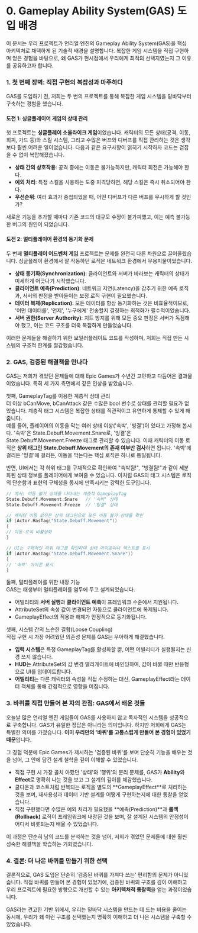 # **0\. Gameplay Ability System(GAS) 도입 배경**

이 문서는 우리 프로젝트가 언리얼 엔진의 Gameplay Ability System(GAS)을 핵심 아키텍처로 채택하게 된 기술적 배경을 설명합니다. 복잡한 게임 시스템을 직접 구현하며 얻은 경험을 바탕으로, 왜 GAS가 현시점에서 우리에게 최적의 선택지였는지 그 이유를 공유하고자 합니다.

### **1\. 첫 번째 장벽: 직접 구현의 복잡성과 마주하다**

GAS를 도입하기 전, 저희는 두 번의 프로젝트를 통해 복잡한 게임 시스템을 밑바닥부터 구축하는 경험을 했습니다.

#### **도전 1: 싱글플레이어 게임의 상태 관리**

첫 프로젝트는 **싱글플레이 소울라이크 게임**이었습니다. 캐릭터의 모든 상태(공격, 이동, 회피, 가드 등)와 스킬 시스템, 그리고 수많은 버프와 디버프를 직접 관리하는 것은 생각보다 훨씬 어려운 일이었습니다. 다음과 같은 요구사항이 얽히기 시작하자 코드는 걷잡을 수 없이 복잡해졌습니다.

* **상태 간의 상호작용**: 공격 중에는 이동은 불가능하지만, 캐릭터 회전은 가능해야 한다.
* **예외 처리**: 특정 스킬을 사용하는 도중 피격당하면, 해당 스킬은 즉시 취소되어야 한다.
* **우선순위**: 여러 효과가 중첩되었을 때, 어떤 디버프가 다른 버프를 무시하게 할 것인가?

새로운 기능을 추가할 때마다 기존 코드의 대규모 수정이 불가피했고, 이는 예측 불가능한 버그의 원인이 되었습니다.

#### **도전 2: 멀티플레이어 환경의 동기화 문제**

두 번째 **멀티플레이 어드벤처 게임** 프로젝트는 문제를 완전히 다른 차원으로 끌어올렸습니다. 싱글플레이 환경에서 잘 작동하던 로직은 네트워크 환경에서 무용지물이었습니다.

* **상태 동기화(Synchronization)**: 클라이언트와 서버가 바라보는 캐릭터의 상태가 미세하게 어긋나기 시작했습니다.
* **클라이언트 예측(Prediction)**: 네트워크 지연(Latency)을 감추기 위한 예측 로직과, 서버의 판정을 받아들이는 보정 로직 구현이 필요했습니다.
* **데이터 복제(Replication)**: 모든 데이터를 항상 동기화하는 것은 비효율적이므로, '어떤 데이터를', '언제', '누구에게' 전송할지 결정하는 최적화가 필수적이었습니다.
* **서버 권한(Server Authority)**: 치트 방지를 위해 모든 중요 판정은 서버가 독점해야 했고, 이는 코드 구조를 더욱 복잡하게 만들었습니다.

이러한 문제들을 해결하기 위한 보일러플레이트 코드를 작성하며, 저희는 직접 만든 시스템의 구조적 한계를 절감했습니다.

### **2\. GAS, 검증된 해결책을 만나다**

GAS는 저희가 겪었던 문제들에 대해 Epic Games가 수년간 고민하고 다듬어온 결과물이었습니다. 특히 세 가지 측면에서 깊은 인상을 받았습니다.

첫째, GameplayTag를 이용한 계층적 상태 관리  
더 이상 bCanMove, bCanAttack 같은 수많은 bool 변수로 상태를 관리할 필요가 없었습니다. 계층적 태그 시스템은 복잡한 상태를 직관적이고 유연하게 통제할 수 있게 해줍니다.  
예를 들어, 플레이어의 이동을 막는 여러 상태 이상('속박', '빙결')이 있다고 가정해 봅시다. '속박'은 State.Debuff.Movement.Snare로, '빙결'은 State.Debuff.Movement.Freeze 태그로 관리할 수 있습니다. 이때 캐릭터의 이동 로직은 **상위 태그인 State.Debuff.Movement의 존재 여부만 검사**하면 됩니다. '속박'에 걸리든 '빙결'에 걸리든, 이동을 막는다는 핵심 로직은 하나로 통일됩니다.

반면, UI에서는 각 하위 태그를 구체적으로 확인하여 "속박됨\!", "빙결됨\!"과 같이 세분화된 상태 정보를 플레이어에게 보여줄 수 있습니다. 이처럼 GAS의 태그 시스템은 로직의 단순함과 표현의 구체성을 동시에 만족시키는 강력한 도구입니다.
```cpp
// 예시: 이동 불가 상태를 나타내는 계층적 GameplayTag  
State.Debuff.Movement.Snare   // '속박' 상태  
State.Debuff.Movement.Freeze  // '빙결' 상태

// 캐릭터 이동 로직은 상위 태그만으로 모든 이동 불가 상태를 확인  
if (Actor.HasTag("State.Debuff.Movement"))   
{  
// 이동 로직 비활성화  
}

// UI는 구체적인 하위 태그를 확인하여 상태 아이콘이나 텍스트를 표시  
if (Actor.HasTag("State.Debuff.Movement.Snare"))  
{  
// '속박' 아이콘 표시  
}
```

둘째, 멀티플레이를 위한 내장 기능  
GAS는 태생부터 멀티플레이를 염두에 두고 설계되었습니다.

* 어빌리티의 **서버 실행**과 **클라이언트 예측**이 프레임워크 수준에서 지원됩니다.
* AttributeSet의 속성 값이 변경되면 자동으로 클라이언트에 복제됩니다.
* GameplayEffect의 적용과 해제가 안정적으로 동기화됩니다.

셋째, 시스템 간의 느슨한 결합(Loose Coupling)  
직접 구현 시 가장 어려웠던 의존성 문제를 GAS는 우아하게 해결했습니다.

* **입력 시스템**은 특정 GameplayTag를 활성화할 뿐, 어떤 어빌리티가 실행될지는 신경 쓰지 않습니다.
* **HUD**는 AttributeSet의 값 변경 델리게이트에 바인딩하여, 값이 바뀔 때만 반응형으로 UI를 업데이트합니다.
* **어빌리티**는 다른 캐릭터의 속성을 직접 수정하는 대신, GameplayEffect라는 데이터 객체를 통해 간접적으로 영향을 미칩니다.

### **3\. 바퀴를 직접 만들어 본 자의 관점: GAS에서 배운 것들**

오늘날 많은 언리얼 엔진 게임들이 GAS를 사용하지 않고 독자적인 시스템을 성공적으로 구축합니다. GAS가 유일한 정답은 아니라는 의미입니다. 하지만 저희에게 GAS는 특별한 의미를 가졌습니다. **이미 우리만의 '바퀴'를 고통스럽게 만들어 본 경험이 있었기 때문**입니다.

그 경험 덕분에 Epic Games가 제시하는 '검증된 바퀴'를 보며 단순히 기능을 배우는 것을 넘어, 그 안에 담긴 설계 철학을 깊이 이해할 수 있었습니다.

* 직접 구현 시 가장 골치 아팠던 '상태'와 '행위'의 분리 문제를, GAS가 **Ability**와 **Effect**로 명확히 나눈 것을 보고 그 설계의 깊이를 체감했습니다.
* 쿨다운과 코스트처럼 반복되는 로직을 별도의 \*\*GameplayEffect\*\*로 처리하는 것을 보며, 재사용성과 데이터 기반 설계를 어떻게 구현하는지에 대한 통찰을 얻었습니다.
* 직접 구현했다면 수많은 예외 처리가 필요했을 \*\*예측(Prediction)\*\*과 **롤백(Rollback)** 로직이 프레임워크에 내장된 것을 보며, 잘 설계된 시스템의 안정성이 어디서 비롯되는지 배울 수 있었습니다.

이 과정은 단순히 남의 코드를 분석하는 것을 넘어, 저희가 겪었던 문제들에 대한 훨씬 성숙한 해결책을 학습하는 기회였습니다.

### **4\. 결론: 더 나은 바퀴를 만들기 위한 선택**

결론적으로, GAS 도입은 단순히 '검증된 바퀴를 가져다 쓰는' 편리함의 문제가 아니었습니다. 직접 바퀴를 만들어 본 경험이 있었기에, 검증된 바퀴의 구조를 깊이 이해하고 우리 프로젝트에 필요한 방향으로 개선할 수 있는 **아키텍처적 통찰력**을 얻는 과정이었습니다.

GAS라는 견고한 기반 위에서, 우리는 밑바닥 시스템을 만드는 데 드는 비용을 줄이는 동시에, 우리가 왜 이런 구조를 선택했는지 명확히 이해하고 더 나은 시스템을 구축할 수 있었습니다.